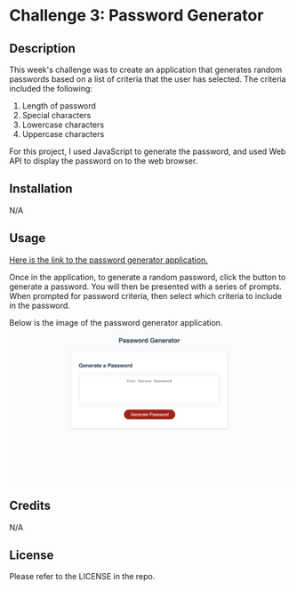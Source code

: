# Challenge 3: Password Generator

## Description 
This week's challenge was to create an application that generates random passwords based on a list of criteria that the user has selected. The criteria included the following:

1. Length of password
2. Special characters
3. Lowercase characters
4. Uppercase characters

For this project, I used JavaScript to generate the password, and used Web API to display the password on to the web browser.

## Installation

N/A

## Usage

[Here is the link to the password generator application.](https://mariea1022.github.io/password-generator/)

Once in the application, to generate a random password, click the button to generate a password. You will then be presented with a series of prompts.
When prompted for password criteria, then select which criteria to include in the password.

Below is the image of the password generator application.
![password generator application page](password-generation-app-page.png)

## Credits

N/A

## License

Please refer to the LICENSE in the repo.